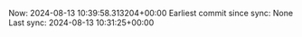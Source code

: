 Now: 2024-08-13 10:39:58.313204+00:00 Earliest commit since sync: None Last sync: 2024-08-13 10:31:25+00:00
